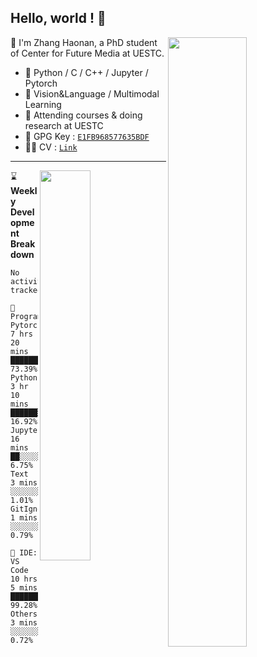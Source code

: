 ## Hello, world ! 👋

[<img align="right" width="50%" src="https://github-readme-stats.vercel.app/api?username=zchoi&count_private=true&title_color=FFFFFF&icon_color=FFFFFF&text_color=FFFFFF&show_icons=true&bg_color=DEG,e66446,924f93">](https://github.com/zchoi/github-readme-stats)

👻 I'm Zhang Haonan, a PhD student of Center for Future Media at UESTC. 
- 🦾 Python / C / C++ / Jupyter / Pytorch
- 🤔 Vision&Language / Multimodal Learning
- 🌱 Attending courses & doing research at UESTC
- 🔑 GPG Key : [`E1FB968577635BDF`](https://github.com/zchoi.gpg)
- 🙋‍♂️ CV : [`Link`]()
---
  
[<img align="right" width="40%" src="https://github-readme-stats.vercel.app/api/top-langs/?username=zchoi&layout=compact&title_color=FFFFFF&icon_color=FFFFFF&text_color=FFFFFF&show_icons=true&bg_color=DEG,e66446,924f93&hide=jupyter_notebook">](https://github.com/anuraghazra/github-readme-stats)

⌛ **Weekly Development Breakdown** 
<!--START_SECTION:waka-->

```text
No activity tracked
```

<!--END_SECTION:waka-->
```text
💾 Programming: 
Pytorch        7 hrs 20 mins   ███████████████████░░░  73.39%
Python         3 hr 10 mins    ██████░░░░░░░░░░░░░░░░  16.92%
Jupyter        16 mins         ██░░░░░░░░░░░░░░░░░░░░  6.75%
Text           3 mins          ░░░░░░░░░░░░░░░░░░░░░░  1.01%
GitIgnore      1 mins          ░░░░░░░░░░░░░░░░░░░░░░  0.79%

🚀 IDE: 
VS Code        10 hrs 5 mins   ██████████████████████  99.28%
Others         3 mins          ░░░░░░░░░░░░░░░░░░░░░░  0.72%
```
